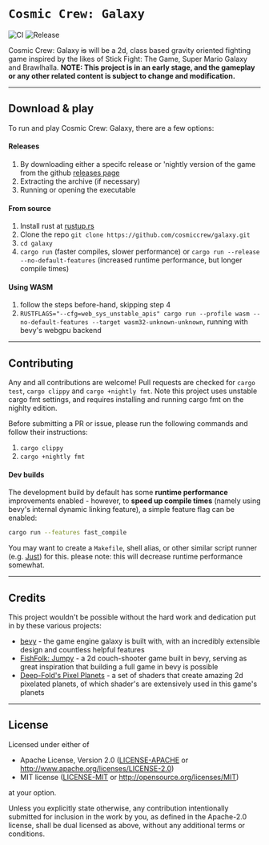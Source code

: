 `Cosmic Crew: Galaxy`
==================
![CI](https://github.com/cosmiccrew/galaxy/actions/workflows/ci.yml/badge.svg)
![Release](https://github.com/cosmiccrew/galaxy/actions/workflows/release.yml/badge.svg)
<!-- [![Coverage](https://codecov.io/gh/cosmiccrew/galaxy/branch/main/graph/badge.svg?token=5OAH8CQSIL)](https://codecov.io/gh/cosmiccrew/galaxy) -->

Cosmic Crew: Galaxy ~~is~~ will be a 2d, class based gravity oriented fighting game inspired by the likes of Stick Fight: The Game, Super Mario Galaxy and Brawlhalla. **NOTE: This project is in an early stage, and the gameplay or any other related content is subject to change and modification.**

-------

## Download & play

To run and play Cosmic Crew: Galaxy, there are a few options:


#### Releases

1. By downloading either a specifc release or 'nightly version of the game from the github [releases page](https://github.com/cosmiccrew/galaxy/releases)
2. Extracting the archive (if necessary)
3. Running or opening the executable


#### From source

1. Install rust at [rustup.rs](https://rustup.rs)
2. Clone the repo `git clone https://github.com/cosmiccrew/galaxy.git`
3. `cd galaxy`
4. `cargo run` (faster compiles, slower performance) or `cargo run --release --no-default-features` (increased runtime performance, but longer compile times)

#### Using WASM
1. follow the steps before-hand, skipping step 4
2. `RUSTFLAGS="--cfg=web_sys_unstable_apis" cargo run --profile wasm --no-default-features --target wasm32-unknown-unknown`, running with bevy's webgpu backend
-------

## Contributing

Any and all contributions are welcome! Pull requests are checked for `cargo test`, `cargo clippy` and `cargo +nightly fmt`. Note this project uses unstable cargo fmt settings, and requires installing and running cargo fmt on the nighlty edition.

Before submitting a PR or issue, please run the following commands and follow their instructions:
1. `cargo clippy`
2. `cargo +nightly fmt`

#### Dev builds

The development build by default has some **runtime performance** improvements enabled - however, to **speed up compile times** (namely using bevy's internal dynamic linking feature), a simple feature flag can be enabled:
```bash
cargo run --features fast_compile
```
You may want to create a `Makefile`, shell alias, or other similar script runner (e.g. [Just](https://just.systems/)) for this.
please note: this will decrease runtime performance somewhat.

-------

## Credits

This project wouldn't be possible without the hard work and dedication put in by these various projects:
* [bevy](https://github.com/bevyengine/bevy/) - the game engine galaxy is built with, with an incredibly extensible design and countless helpful features
* [FishFolk: Jumpy](https://github.com/fishfolk/jumpy) - a 2d couch-shooter game built in bevy, serving as great inspiration that building a full game in bevy is possible
* [Deep-Fold's Pixel Planets](https://deep-fold.itch.io/pixel-planet-generator) - a set of shaders that create amazing 2d pixelated planets, of which shader's are extensively used in this game's planets

-------

## License
Licensed under either of

 - Apache License, Version 2.0
   ([LICENSE-APACHE](LICENSE-APACHE) or <http://www.apache.org/licenses/LICENSE-2.0>)
 - MIT license
   ([LICENSE-MIT](LICENSE-MIT) or <http://opensource.org/licenses/MIT>)

at your option.

Unless you explicitly state otherwise, any contribution intentionally submitted for inclusion in the work by you, as defined in the Apache-2.0 license, shall be dual licensed as above, without any additional terms or conditions.
